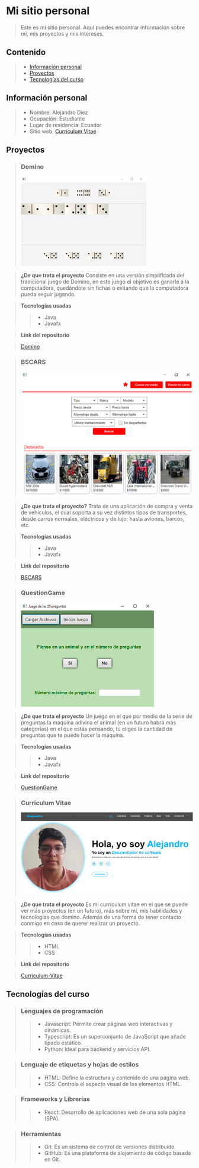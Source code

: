 # Mi sitio personal
     
>Este es mi sitio personal. Aquí puedes encontrar información sobre mí, mis proyectos y mis intereses.
     
## Contenido
   
>* [Información personal](#información-personal)
>* [Proyectos](#proyectos)
>* [Tecnologías del curso](#tecnologías-del-curso)
   
## Información personal
     
>* Nombre: Alejandro Diez
>* Ocupación: Estudiante
>* Lugar de residencia: Ecuador
>* Sitio web: [Curriculum Vitae](https://alexdiez10.github.io/Curriculum-Vitae/)
       
## Proyectos
      
>### Domino
>![alt dominoapp](img/Domino.png)
     
>**¿De que trata el proyecto**
>Consiste en una versión simplificada del tradicional juego de Domino, en este juego el objetivo es ganarle a la computadora, quedándote sin fichas o evitando que la computadora pueda seguir jugando.
      
>**Tecnologías usadas**
>>* Java
>>* Javafx

>**Link del repositorio**
     
>[Domino](https://github.com/AlexDiez10/Domino.git)
       
>### BSCARS
>![alt bscarsapp](img/BSCAR.png)
       
>**¿De que trata el proyecto?**
>Trata de una aplicación de compra y venta de vehículos, el cual soporta a su vez distintos tipos de transportes, desde carros normales, eléctricos y de lujo; hasta aviones, barcos, etc.
       
>**Tecnologías usadas**
>>* Java
>>* Javafx
       
>**Link del repositorio**
      
>[BSCARS](https://github.com/AlexDiez10/Domino.git)
        
>### QuestionGame
>![alt questiongameapp](img/QuestionGame.png)
      
>**¿De que trata el proyecto**
>Un juego en el que por medio de la serie de preguntas la máquina adivina el animal (en un futuro habrá más categorías) en el que estás pensando, tú eliges la cantidad de preguntas que te puede hacer la máquina.
      
>**Tecnologías usadas**
>>* Java
>>* Javafx
      
>**Link del repositorio**
       
>[QuestionGame](https://github.com/Kenkyo1/ED_P1_Grupo05_P2.git)

>### Curriculum Vitae
>![alt curriculumvitaepage](img/CV.png)
     
>**¿De que trata el proyecto**
>Es mi curriculum vitae en el que se puede ver más proyectos (en un futuro), más sobre mí, mis habilidades y tecnologías que domino. Además de una forma de tener contacto conmigo en caso de querer realizar un proyecto.
     
>**Tecnologías usadas**
>>* HTML
>>* CSS
     
>**Link del repositorio**
        
>[Curriculum-Vitae](https://github.com/AlexDiez10/Curriculum-Vitae.git)
      
## Tecnologías del curso
> ### Lenguajes de programación
>>* Javascript: Permite crear páginas web interactivas y dinámicas.
>>* Typescript: Es un superconjunto de JavaScript que añade tipado estático.
>>* Python: Ideal para backend y servicios API.

> ### Lenguaje de etiquetas y hojas de estilos
>>* HTML: Define la estructura y contenido de una página web.
>>* CSS: Controla el aspecto visual de los elementos HTML.

> ### Frameworks y Librerías
>>* React: Desarrollo de aplicaciones web de una sola página (SPA).

> ### Herramientas
>>* Git: Es un sistema de control de versiones distribuido.
>>* GitHub: Es una plataforma de alojamiento de código basada en Git.
